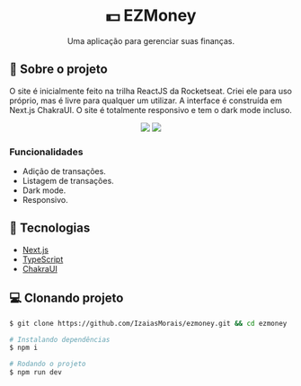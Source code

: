 <h1 align='center'>
   💵 EZMoney
</h1>

<p align="center">Uma aplicação para gerenciar suas finanças.</p>

## 📃 Sobre o projeto

O site é inicialmente feito na trilha ReactJS da Rocketseat. Criei ele para uso próprio, mas é livre para qualquer um utilizar. A interface é construída em Next.js ChakraUI. O site é totalmente responsivo e tem o dark mode incluso.

<div display="flex" align="center">
   <img src="https://i.imgur.com/HXqFBjK.png" />
   <img src="https://i.imgur.com/IS4WCMs.png" />
</div>

### Funcionalidades

- Adição de transações.
- Listagem de transações.
- Dark mode.
- Responsivo.

## 🚀 Tecnologias

- [Next.js](https://nextjs.org/)
- [TypeScript](https://www.typescriptlang.org/)
- [ChakraUI](https://chakra-ui.com/)

## 💻 Clonando projeto

```bash
$ git clone https://github.com/IzaiasMorais/ezmoney.git && cd ezmoney
```

```bash
# Instalando dependências
$ npm i

# Rodando o projeto
$ npm run dev

```
